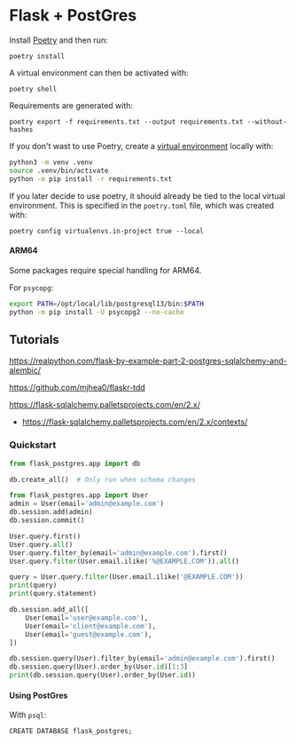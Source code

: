 Flask + PostGres
====

Install [Poetry](https://python-poetry.org/docs/#installation) and then run:

    poetry install

A virtual environment can then be activated with:

    poetry shell

Requirements are generated with:

    poetry export -f requirements.txt --output requirements.txt --without-hashes


If you don't wast to use Poetry, create a [virtual environment](https://docs.python.org/3/tutorial/venv.html) locally with:

```sh
python3 -m venv .venv
source .venv/bin/activate
python -m pip install -r requirements.txt
```

If you later decide to use poetry, it should already be tied to the local virtual environment. This is specified in the `poetry.toml` file, which was created with:

    poetry config virtualenvs.in-project true --local


#### ARM64

Some packages require special handling for ARM64.

For `psycopg`:

```sh
export PATH=/opt/local/lib/postgresql13/bin:$PATH
python -m pip install -U psycopg2 --no-cache
```


## Tutorials

https://realpython.com/flask-by-example-part-2-postgres-sqlalchemy-and-alembic/

https://github.com/mjhea0/flaskr-tdd

https://flask-sqlalchemy.palletsprojects.com/en/2.x/

  * https://flask-sqlalchemy.palletsprojects.com/en/2.x/contexts/


### Quickstart

```py
from flask_postgres.app import db

db.create_all()  # Only run when schema changes

from flask_postgres.app import User
admin = User(email='admin@example.com')
db.session.add(admin)
db.session.commit()

User.query.first()
User.query.all()
User.query.filter_by(email='admin@example.com').first()
User.query.filter(User.email.ilike('%@EXAMPLE.COM')).all()

query = User.query.filter(User.email.ilike('@EXAMPLE.COM'))
print(query)
print(query.statement)

db.session.add_all([
    User(email='user@example.com'),
    User(email='client@example.com'),
    User(email='guest@example.com'),
])

db.session.query(User).filter_by(email='admin@example.com').first()
db.session.query(User).order_by(User.id)[1:3]
print(db.session.query(User).order_by(User.id))
```

#### Using PostGres

With `psql`:

    CREATE DATABASE flask_postgres;
